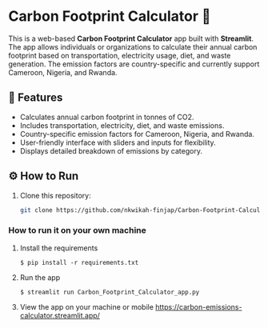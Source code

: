 # Carbon Footprint Calculator 👣

This is a web-based **Carbon Footprint Calculator** app built with **Streamlit**. The app allows individuals or organizations to calculate their annual carbon footprint based on transportation, electricity usage, diet, and waste generation. The emission factors are country-specific and currently support Cameroon, Nigeria, and Rwanda.


## 🌟 Features
- Calculates annual carbon footprint in tonnes of CO2.
- Includes transportation, electricity, diet, and waste emissions.
- Country-specific emission factors for Cameroon, Nigeria, and Rwanda.
- User-friendly interface with sliders and inputs for flexibility.
- Displays detailed breakdown of emissions by category.


## ⚙️ How to Run
1. Clone this repository:
   ```bash
   git clone https://github.com/nkwikah-finjap/Carbon-Footprint-Calculator.git

### How to run it on your own machine

1. Install the requirements

   ```
   $ pip install -r requirements.txt
   ```

2. Run the app

   ```
   $ streamlit run Carbon_Footprint_Calculator_app.py
   ```

3. View the app on your machine or mobile
   https://carbon-emissions-calculator.streamlit.app/
   
